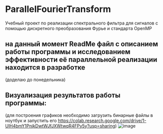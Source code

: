 # ParallelFourierTransform
Учебный проект по реализации спектрального фильтра для сигналов с помощью дискретного преобразования Фурье и стандарта OpenMP

## на данный момент ReadMe файл с описанием работы программы и исследованием эффективности её параллельной реализации находится в разработке
(доделаю до понедельника)


## Визуализация результатов работы программы:
(для построения графиков необходимо загрузить бинарные файлы в ноутбук и запустить его
https://colab.research.google.com/drive/1-UlH4bmY1PnjkDwtWJfJXWtwqR4FPy5y?usp=sharing)
![image](https://github.com/user-attachments/assets/4f3e866b-9dd0-4d8b-b5cf-f951c34a2a51)
